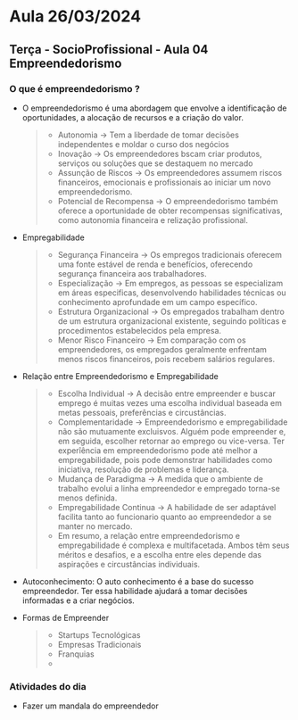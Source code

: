 # Aula 26/03/2024

## Terça - SocioProfissional - Aula 04 Empreendedorismo

### O que é empreendedorismo ?

- O empreendedorismo é uma abordagem que envolve a identificação de oportunidades, a alocação de recursos e a criação do valor.
    > - Autonomia -> Tem a liberdade de tomar decisões independentes e moldar o curso dos negócios
    > - Inovação -> Os empreendedores bscam criar produtos, serviços ou soluções que se destaquem no mercado
    > - Assunção de Riscos -> Os empreendedores assumem riscos financeiros, emocionais e profissionais ao iniciar um novo empreendedorismo.
    > - Potencial de Recompensa -> O empreendedorismo também oferece a oportunidade de obter recompensas significativas, como autonomia financeira e relização profissional.

- Empregabilidade
    > - Segurança Financeira -> Os empregos tradicionais oferecem uma fonte estável de renda e benefícios, oferecendo segurança financeira aos trabalhadores.
    > - Especialização -> Em empregos, as pessoas se especializam em áreas especificas, desenvolvendo habilidades técnicas ou conhecimento aprofundade em um campo específico.
    > - Estrutura Organizacional -> Os empregados trabalham dentro de um estrutura organizacional existente, seguindo políticas e procedimentos estabelecidos pela empresa.
    > - Menor Risco Financeiro -> Em comparação com os empreendedores, os empregados geralmente enfrentam menos riscos financeiros, pois recebem salários regulares.

- Relação entre Empreendedorismo e Empregabilidade
    > - Escolha Individual -> A decisão entre empreender e buscar emprego é muitas vezes uma escolha individual baseada em metas pessoais, preferências e circustâncias.
    > - Complementaridade -> Empreendedorismo e empregabilidade não são mutuamente excluisvos. Alguém pode empreender e, em seguida, escolher retornar ao emprego ou vice-versa. Ter experîência em empreendedorismo pode até melhor a empregabilidade, pois pode demonstrar habilidades como iniciativa, resolução de problemas e liderança.
    > - Mudança de Paradigma -> A medida que o ambiente de trabalho evolui a linha empreendedor e empregado torna-se menos definida.
    > - Empregabilidade Continua -> A habilidade de ser adaptável facilita tanto ao funcionario quanto ao empreendedor a se manter no mercado.
    >- Em resumo, a relação entre empreendedorismo e empregabilidade é complexa e multifacetada. Ambos têm seus méritos e desafios, e a escolha entre eles depende das aspirações e circustâncias individuais.

- Autoconhecimento: O auto conhecimento é a base do sucesso empreendedor. Ter essa habilidade ajudará a tomar decisões informadas e a criar negócios.

- Formas de Empreender
    > - Startups Tecnológicas 
    > - Empresas Tradicionais
    > - Franquias
    > - 
### Atividades do dia

- Fazer um mandala do empreendedor